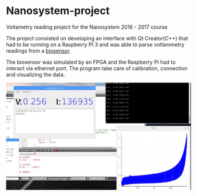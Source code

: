 # Nanosystem-project
Voltametry reading project for the Nanosystem 2016 - 2017 course

The project consisted on developing an interface with Qt Creator(C++) that had to be running on a Raspberry PI 3 
and was able to parse voltammetry readings from a [biosensor](https://en.wikipedia.org/wiki/Biosensor).

The biosensor was simulated by an FPGA and the Raspberry PI had to interact via ethernet port.
The program take care of calibration, connection and visualizing the data.


![Screenshot](screenshot.png)
